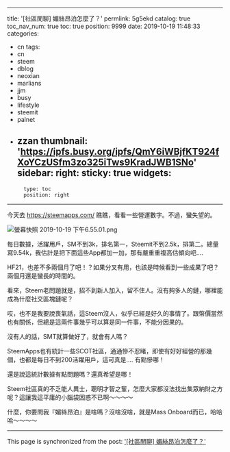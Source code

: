 
---
title: '[社區閒聊] 媚絲昂泊怎麼了？'
permlink: 5g5ekd
catalog: true
toc_nav_num: true
toc: true
position: 9999
date: 2019-10-19 11:48:33
categories:
- cn
tags:
- cn
- steem
- dblog
- neoxian
- marlians
- jjm
- busy
- lifestyle
- steemit
- palnet
- zzan
thumbnail: 'https://ipfs.busy.org/ipfs/QmY6iWBjfKT924fXoYCzUSfm3zo325iTws9KradJWB1SNo'
sidebar:
    right:
        sticky: true
widgets:
    -
        type: toc
        position: right
---


今天去 https://steemapps.com/ 瞧瞧，看看一些營運數字。不過，蠻失望的。 

![螢幕快照 2019-10-19 下午6.55.01.png](https://ipfs.busy.org/ipfs/QmY6iWBjfKT924fXoYCzUSfm3zo325iTws9KradJWB1SNo)

每日數據，活躍用戶，SM不到3k，排名第一，Steemit不到2.5k，排第二。總量寫9.54k，我估計是把下面這些App都加一加，那有嚴重重複高估傾向吧....

HF21，也差不多兩個月了吧！？如果分叉有用，也該是時候看到一些成果了吧？兩個月還是蠻長的時間的。

看來，Steem老問題就是，招不到新人加入，留不住人。沒有夠多人的鏈，哪裡能成為什麼社交區塊鏈呢？

哎，也不是我要說喪氣話，這Steem沒人，似乎已經是好久的事情了。跟幣價當然也有關係，但總是這兩件事幾乎可以算是同一件事，不能分因果的。

沒有人的話，SMT就算做好了，就會有人嗎？

SteemApps也有統計一些SCOT社區，通通慘不忍睹，即使有好好經營的那幾個，也都是每日不到200活躍用戶，這可真是.... 有點慘哪！

還是說這統計數據有點問題嗎？還真希望是哪！

Steem社區真的不乏能人異士，聰明才智之輩，怎麼大家都沒法找出集眾納財之方呢？這讓我這平庸的小腦袋困惑不已啊～～～～

什麼，你要問我『媚絲昂泊』是啥嗎？沒啥沒啥，就是Mass Onboard而已，哈哈哈～～～～

- - -

This page is synchronized from the post: ['[社區閒聊] 媚絲昂泊怎麼了？'](https://steemit.com/@deanliu/5g5ekd)
